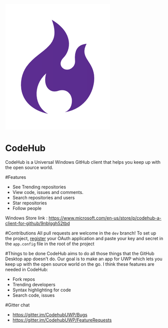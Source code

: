![codehub-logo](/CodeHub/Assets/Images/appLogoPurple.png?raw=true)
# CodeHub
CodeHub is a Universal Windows GitHub client that helps you keep up with the open source world.

#Features
* See Trending repositories
* View code, issues and comments. 
* Search repositories and users
* Star repositories
* Follow people

Windows Store link : https://www.microsoft.com/en-us/store/p/codehub-a-client-for-github/9nblggh52tbd

#Contributions
All pull requests are welcome in the `dev` branch!
To set up the project, [register](https://github.com/settings/developers) your OAuth application and paste your key and secret in the 
`app.config` file in the root of the project

#Things to be done
CodeHub aims to do all those things that the GitHub Desktop app doesn't do. Our goal is to make an app for UWP which lets you keep up with the open source world on the go.
I think these features are needed in CodeHub:
* Fork repos
* Trending developers
* Syntax highlighting for code
* Search code, issues

#Gitter chat
* https://gitter.im/CodehubUWP/Bugs
* https://gitter.im/CodehubUWP/FeatureRequests
